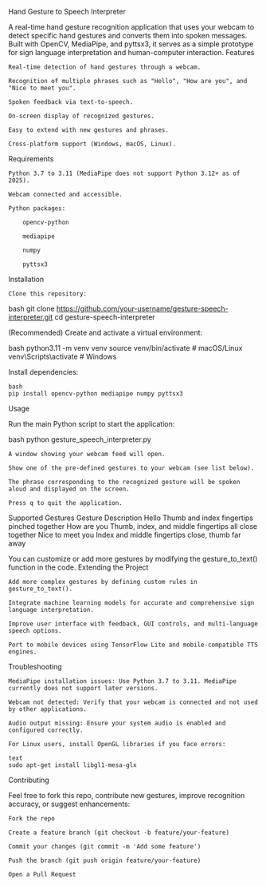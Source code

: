 Hand Gesture to Speech Interpreter

A real-time hand gesture recognition application that uses your webcam to detect specific hand gestures and converts them into spoken messages. Built with OpenCV, MediaPipe, and pyttsx3, it serves as a simple prototype for sign language interpretation and human-computer interaction.
Features

    Real-time detection of hand gestures through a webcam.

    Recognition of multiple phrases such as "Hello", "How are you", and "Nice to meet you".

    Spoken feedback via text-to-speech.

    On-screen display of recognized gestures.

    Easy to extend with new gestures and phrases.

    Cross-platform support (Windows, macOS, Linux).

Requirements

    Python 3.7 to 3.11 (MediaPipe does not support Python 3.12+ as of 2025).

    Webcam connected and accessible.

    Python packages:

        opencv-python

        mediapipe

        numpy

        pyttsx3

Installation

    Clone this repository:

bash
git clone https://github.com/your-username/gesture-speech-interpreter.git
cd gesture-speech-interpreter

(Recommended) Create and activate a virtual environment:

bash
python3.11 -m venv venv
source venv/bin/activate    # macOS/Linux
venv\Scripts\activate       # Windows

Install dependencies:

    bash
    pip install opencv-python mediapipe numpy pyttsx3

Usage

Run the main Python script to start the application:

bash
python gesture_speech_interpreter.py

    A window showing your webcam feed will open.

    Show one of the pre-defined gestures to your webcam (see list below).

    The phrase corresponding to the recognized gesture will be spoken aloud and displayed on the screen.

    Press q to quit the application.

Supported Gestures
Gesture	Description
Hello	Thumb and index fingertips pinched together
How are you	Thumb, index, and middle fingertips all close together
Nice to meet you	Index and middle fingertips close, thumb far away

You can customize or add more gestures by modifying the gesture_to_text() function in the code.
Extending the Project

    Add more complex gestures by defining custom rules in gesture_to_text().

    Integrate machine learning models for accurate and comprehensive sign language interpretation.

    Improve user interface with feedback, GUI controls, and multi-language speech options.

    Port to mobile devices using TensorFlow Lite and mobile-compatible TTS engines.

Troubleshooting

    MediaPipe installation issues: Use Python 3.7 to 3.11. MediaPipe currently does not support later versions.

    Webcam not detected: Verify that your webcam is connected and not used by other applications.

    Audio output missing: Ensure your system audio is enabled and configured correctly.

    For Linux users, install OpenGL libraries if you face errors:

    text
    sudo apt-get install libgl1-mesa-glx

Contributing

Feel free to fork this repo, contribute new gestures, improve recognition accuracy, or suggest enhancements:

    Fork the repo

    Create a feature branch (git checkout -b feature/your-feature)

    Commit your changes (git commit -m 'Add some feature')

    Push the branch (git push origin feature/your-feature)

    Open a Pull Request
